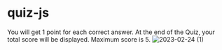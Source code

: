 # quiz-js
You will get 1 point for each correct answer. At the end of the Quiz, your total score will be displayed. Maximum score is 5.
![2023-02-24 (1)](https://user-images.githubusercontent.com/124400864/221325062-9c034c78-829e-439b-b4cc-fa37422450a6.png)
